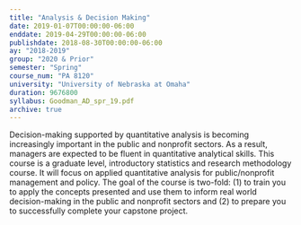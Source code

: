 ```yaml
---
title: "Analysis & Decision Making"
date: 2019-01-07T00:00:00-06:00
enddate: 2019-04-29T00:00:00-06:00
publishdate: 2018-08-30T00:00:00-06:00
ay: "2018-2019"
group: "2020 & Prior"
semester: "Spring"
course_num: "PA 8120"
university: "University of Nebraska at Omaha"
duration: 9676800
syllabus: Goodman_AD_spr_19.pdf
archive: true
---
```


Decision-making supported by quantitative analysis is becoming increasingly important in the public and nonprofit sectors. As a result, managers are expected to be fluent in quantitative analytical skills. This course is a graduate level, introductory statistics and research methodology course. It will focus on applied quantitative analysis for public/nonprofit management and policy. The goal of the course is two-fold: (1) to train you to apply the concepts presented and use them to inform real world decision-making in the public and nonprofit sectors and (2) to prepare you to successfully complete your capstone project.
